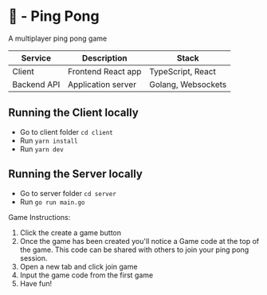 # 🏓 - Ping Pong

A multiplayer ping pong game 

| Service     | Description          | Stack                         |
| ----------- | -------------------- | ----------------------------- |
| Client      | Frontend React app   | TypeScript, React             |
| Backend API | Application server   | Golang, Websockets            |


## Running the Client locally

- Go to client folder `cd client`
- Run `yarn install`
- Run `yarn dev`

## Running the Server locally

- Go to server folder `cd server`
- Run `go run main.go`

Game Instructions:
1) Click the create a game button
2) Once the game has been created you'll notice a Game code at the top of the game. This code can be shared with others to join your ping pong session.
3) Open a new tab and click join game
4) Input the game code from the first game
5) Have fun!
